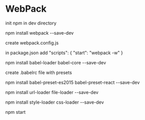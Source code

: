 # WebPack
<p>
init npm in dev directory

npm install webpack --save-dev

create webpack.config.js

in package.json add "scripts": { "start": "webpack -w" }

npm install babel-loader babel-core --save-dev

create .babelrc file with presets

npm install babel-preset-es2015 babel-preset-react --save-dev

npm install url-loader file-loader --save-dev

npm install style-loader css-loader --save-dev

npm start
</p>
